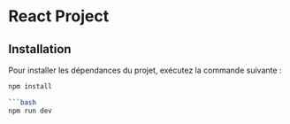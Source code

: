 # React Project

## Installation

Pour installer les dépendances du projet, exécutez la commande suivante :

```bash
npm install

```bash
npm run dev